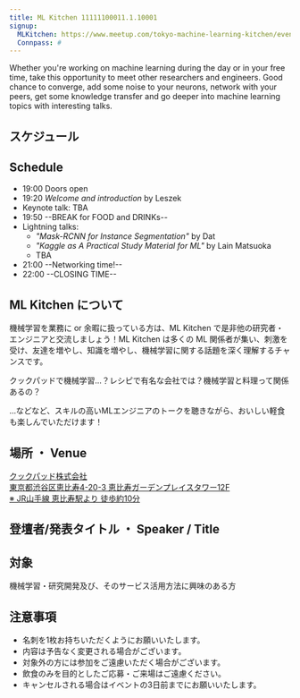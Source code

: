 ```yaml
---
title: ML Kitchen 11111100011.1.10001
signup:
  MLKitchen: https://www.meetup.com/tokyo-machine-learning-kitchen/events/257326719/
  Connpass: #
---
```


Whether you're working on machine learning during the day or in your free time, take this opportunity to meet other researchers and engineers. Good chance to converge, add some noise to your neurons, network with your peers, get some knowledge transfer and go deeper into machine learning topics with interesting talks.

## スケジュール
## Schedule

- 19:00 Doors open
- 19:20 *Welcome and introduction* by Leszek
- Keynote talk: TBA
- 19:50 --BREAK for FOOD and DRINKs--
- Lightning talks:
  - *"Mask-RCNN for Instance Segmentation"* by Dat
  - *"Kaggle as A Practical Study Material for ML"* by Lain Matsuoka
  - TBA
- 21:00 --Networking time!--
- 22:00 --CLOSING TIME--


## ML Kitchen について
機械学習を業務に or 余暇に扱っている方は、ML Kitchen で是非他の研究者・エンジニアと交流しましょう！ML Kitchen は多くの ML 関係者が集い、刺激を受け、友達を増やし、知識を増やし、機械学習に関する話題を深く理解するチャンスです。

クックパッドで機械学習...？レシピで有名な会社では？機械学習と料理って関係あるの？

...などなど、スキルの高いMLエンジニアのトークを聴きながら、おいしい軽食も楽しんでいただけます！

## 場所 ・ Venue

<a href="https://info.cookpad.com/corporate/access">クックパッド株式会社 <br/>
東京都渋谷区恵比寿4-20-3 恵比寿ガーデンプレイスタワー12F<br/>
※ JR山手線 恵比寿駅より 徒歩約10分</a>


## 登壇者/発表タイトル  ・  Speaker / Title

## 対象
機械学習・研究開発及び、そのサービス活用方法に興味のある方

## 注意事項
* 名刺を1枚お持ちいただくようにお願いいたします。
* 内容は予告なく変更される場合がございます。
* 対象外の方には参加をご遠慮いただく場合がございます。
* 飲食のみを目的としたご応募・ご来場はご遠慮ください。
* キャンセルされる場合はイベントの3日前までにお願いいたします。
